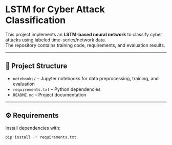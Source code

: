 
# LSTM for Cyber Attack Classification

This project implements an **LSTM-based neural network** to classify cyber attacks using labeled time-series/network data.  
The repository contains training code, requirements, and evaluation results.

---

## 📂 Project Structure
- `notebooks/` – Jupyter notebooks for data preprocessing, training, and evaluation  
- `requirements.txt` – Python dependencies  
- `README.md` – Project documentation  

---

## ⚙️ Requirements

Install dependencies with:

```bash
pip install -r requirements.txt
